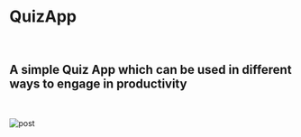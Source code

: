 <h1>QuizApp</h1>
<br>
<h2>
A simple Quiz App which can be used in different ways to engage in productivity 
  </h2>
  <br>
  
  ![post](https://user-images.githubusercontent.com/59393136/136508854-443eaee5-3fcf-46db-adf0-2c4324f332c8.jpg)
  
<br>


